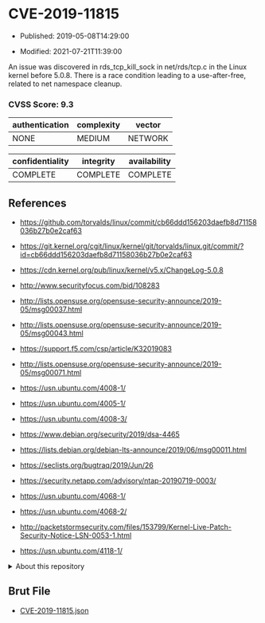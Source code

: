 # CVE-2019-11815

- Published: 2019-05-08T14:29:00

- Modified: 2021-07-21T11:39:00

An issue was discovered in rds_tcp_kill_sock in net/rds/tcp.c in the Linux kernel before 5.0.8. There is a race condition leading to a use-after-free, related to net namespace cleanup.

### CVSS Score: **9.3**

| authentication | complexity | vector |
| --- | --- | --- |
| NONE | MEDIUM | NETWORK |

| confidentiality | integrity | availability |
| --- | --- | --- |
| COMPLETE | COMPLETE | COMPLETE |

## References

* https://github.com/torvalds/linux/commit/cb66ddd156203daefb8d71158036b27b0e2caf63

* https://git.kernel.org/cgit/linux/kernel/git/torvalds/linux.git/commit/?id=cb66ddd156203daefb8d71158036b27b0e2caf63

* https://cdn.kernel.org/pub/linux/kernel/v5.x/ChangeLog-5.0.8

* http://www.securityfocus.com/bid/108283

* http://lists.opensuse.org/opensuse-security-announce/2019-05/msg00037.html

* http://lists.opensuse.org/opensuse-security-announce/2019-05/msg00043.html

* https://support.f5.com/csp/article/K32019083

* http://lists.opensuse.org/opensuse-security-announce/2019-05/msg00071.html

* https://usn.ubuntu.com/4008-1/

* https://usn.ubuntu.com/4005-1/

* https://usn.ubuntu.com/4008-3/

* https://www.debian.org/security/2019/dsa-4465

* https://lists.debian.org/debian-lts-announce/2019/06/msg00011.html

* https://seclists.org/bugtraq/2019/Jun/26

* https://security.netapp.com/advisory/ntap-20190719-0003/

* https://usn.ubuntu.com/4068-1/

* https://usn.ubuntu.com/4068-2/

* http://packetstormsecurity.com/files/153799/Kernel-Live-Patch-Security-Notice-LSN-0053-1.html

* https://usn.ubuntu.com/4118-1/

<details>
<summary>About this repository</summary> 

  This repository is part of the project [Live Hack CVE](https://github.com/Live-Hack-CVE). Main website can be found [www.live-hack.org](https://www.live-hack.org) 
  
  Made by [Sn0wAlice](https://github.com/Sn0wAlice) for the people that care about security and need to have a feed of the latest CVEs. Hope you enjoy it, don't forget to star the repo and follow me on [Twitter](https://twitter.com/Sn0wAlice) and [Github](https://github.com/Sn0wAlice). And that is my [personnal website](https://www.alice-snow.me/)

  - [Home Page](https://github.com/Live-Hack-CVE)
  - [Framework](https://github.com/Live-Hack-CVE/cve-framework)
  - [CVE database](https://github.com/Live-Hack-CVE/full_database)
  - [Changelog](https://github.com/Live-Hack-CVE/Changelog)
</details>

## Brut File

* [CVE-2019-11815.json](https://raw.githubusercontent.com/Live-Hack-CVE/full_database/main/cves/2019/CVE-2019-11815.json)

